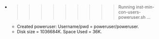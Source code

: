 * >>>>>>>>> Running inst-min-con-users-poweruser.sh ...
  * Created poweruser: Username/pwd = poweruser/poweruser.
  * Disk size = 1036684K. Space Used = 36K.
